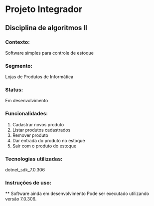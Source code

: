 # Projeto Integrador
## Disciplina de algoritmos II

### Contexto: 
Software simples para controle de estoque

### Segmento: 
Lojas de Produtos de Informática

### Status: 
Em desenvolvimento

### Funcionalidades:
1. Cadastrar novos produto
2. Listar produtos cadastrados
3. Remover produto
4. Dar entrada do produto no estoque
5. Sair com o produto do estoque

### Tecnologias utilizadas: 
dotnet_sdk_7.0.306

### Instruções de uso: 
** Software ainda em desenvolvimento
Pode ser executado utilizando versão 7.0.306.
